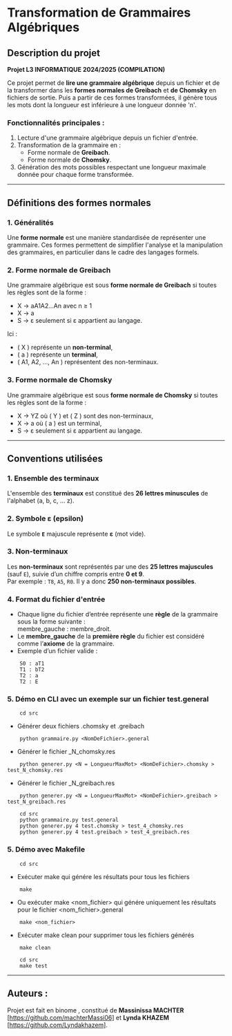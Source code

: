 # Transformation de Grammaires Algébriques

## Description du projet
**Projet L3 INFORMATIQUE 2024/2025 (COMPILATION)**

Ce projet permet de **lire une grammaire algébrique** depuis un fichier et de la transformer dans les **formes normales de Greibach** et **de Chomsky** en fichiers de sortie. Puis a partir de ces formes transformées, il génère tous les mots dont la longueur est inférieure à une longueur donnée 'n'.  

### Fonctionnalités principales :
1. Lecture d'une grammaire algébrique depuis un fichier d'entrée.  
2. Transformation de la grammaire en :  
   - Forme normale de **Greibach**.  
   - Forme normale de **Chomsky**.  
3. Génération des mots possibles respectant une longueur maximale donnée pour chaque forme transformée.  

---
## Définitions des formes normales

### 1. Généralités
Une **forme normale** est une manière standardisée de représenter une grammaire. Ces formes permettent de simplifier l'analyse et la manipulation des grammaires, en particulier dans le cadre des langages formels.

### 2. Forme normale de Greibach
Une grammaire algébrique est sous **forme normale de Greibach** si toutes les règles sont de la forme :
-  X → aA1A2...An avec  n ≥ 1  
-  X → a 
- S → ε seulement si ε appartient au langage.
  

Ici :  
- \( X \) représente un **non-terminal**,  
- \( a \) représente un **terminal**,  
- \( A1, A2, ..., An \) représentent des non-terminaux.  

### 3. Forme normale de Chomsky
Une grammaire algébrique est sous **forme normale de Chomsky** si toutes les règles sont de la forme :
-  X → YZ où \( Y \) et \( Z \) sont des non-terminaux,  
-  X → a où \( a \) est un terminal,  
-  S → ε seulement si ε appartient au langage. 

 

---


## Conventions utilisées

### 1. **Ensemble des terminaux**  
L'ensemble des **terminaux** est constitué des **26 lettres minuscules** de l'alphabet (a, b, c, ... z).  

### 2. **Symbole ε (epsilon)**  
Le symbole **`E`** majuscule représente **ε** (mot vide).  

### 3. **Non-terminaux**  
Les **non-terminaux** sont représentés par une des **25 lettres majuscules** (sauf `E`), suivie d’un chiffre compris entre **0 et 9**.  
Par exemple : `T8`, `A5`, `R0`. Il y a donc **250 non-terminaux possibles**.  

### 4. **Format du fichier d'entrée**  
- Chaque ligne du fichier d’entrée représente une **règle** de la grammaire sous la forme suivante :  
    membre_gauche : membre_droit.
- Le **membre_gauche** de la **première règle** du fichier est considéré comme l’**axiome** de la grammaire.  
- Exemple d’un fichier valide :
```plaintext
    S0 : aT1
    T1 : bT2
    T2 : a
    T2 : E
```

### 5. **Démo en CLI avec un exemple sur un fichier test.general**
```plaintext
    cd src
```
- Générer deux fichiers <NomDeFichier>.chomsky et <NomDeFichier>.greibach
```plaintext
    python grammaire.py <NomDeFichier>.general
```
- Générer le fichier <NomDeFichier>_N_chomsky.res
```plaintext
    python generer.py <N = LongueurMaxMot> <NomDeFichier>.chomsky > test_N_chomsky.res
```
- Générer le fichier <NomDeFichier>_N_greibach.res
```plaintext
    python generer.py <N = LongueurMaxMot> <NomDeFichier>.greibach > test_N_greibach.res
```
```plaintext
    cd src
    python grammaire.py test.general
    python generer.py 4 test.chomsky > test_4_chomsky.res
    python generer.py 4 test.greibach > test_4_greibach.res
```
### 5. **Démo avec Makefile**
```plaintext
    cd src
```
- Exécuter make qui génére les résultats pour tous les fichiers
```plaintext
    make
```
- Ou exécuter make <nom_fichier> qui génére uniquement les résultats pour le fichier <nom_fichier>.general
```plaintext
    make <nom_fichier>
```
- Exécuter make clean pour supprimer tous les fichiers générés
```plaintext 
    make clean
```
```plaintext
    cd src
    make test
```
---

## Auteurs :

Projet est fait en binome , constitué de **Massinissa MACHTER** [https://github.com/machterMassi06] et **Lynda KHAZEM** [https://github.com/Lyndakhazem].

